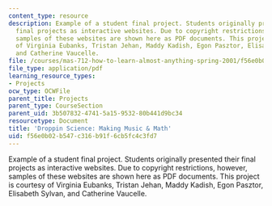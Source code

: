 ```yaml
---
content_type: resource
description: Example of a student final project. Students originally presented their
  final projects as interactive websites. Due to copyright restrictions, however,
  samples of these websites are shown here as PDF documents. This project is courtesy
  of Virginia Eubanks, Tristan Jehan, Maddy Kadish, Egon Pasztor, Elisabeth Sylvan,
  and Catherine Vaucelle.
file: /courses/mas-712-how-to-learn-almost-anything-spring-2001/f56e0b02b547c316b91f6cb5fc4c3fd7_Droppin_Science.pdf
file_type: application/pdf
learning_resource_types:
- Projects
ocw_type: OCWFile
parent_title: Projects
parent_type: CourseSection
parent_uid: 3b507832-4741-5a15-9532-80b441d9bc34
resourcetype: Document
title: 'Droppin Science: Making Music & Math'
uid: f56e0b02-b547-c316-b91f-6cb5fc4c3fd7
---
```

Example of a student final project. Students originally presented their final projects as interactive websites. Due to copyright restrictions, however, samples of these websites are shown here as PDF documents. This project is courtesy of Virginia Eubanks, Tristan Jehan, Maddy Kadish, Egon Pasztor, Elisabeth Sylvan, and Catherine Vaucelle.

